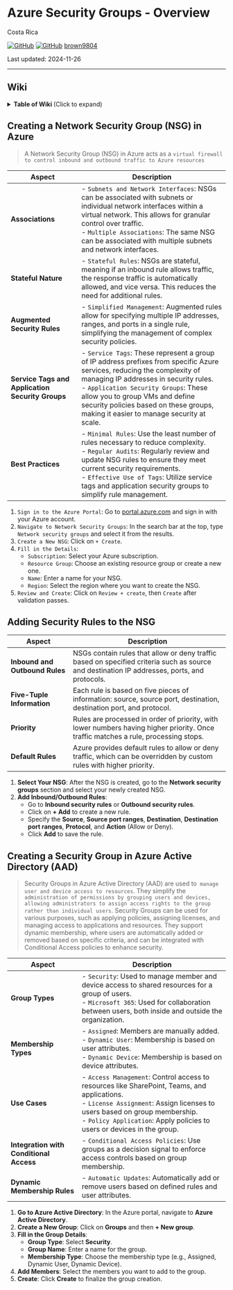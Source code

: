# Azure Security Groups - Overview 

Costa Rica

[![GitHub](https://badgen.net/badge/icon/github?icon=github&label)](https://github.com)
[![GitHub](https://img.shields.io/badge/--181717?logo=github&logoColor=ffffff)](https://github.com/)
[brown9804](https://github.com/brown9804)

Last updated: 2024-11-26

----------

## Wiki 

<details>
<summary><b>Table of Wiki </b> (Click to expand)</summary>

- [Network security groups](https://learn.microsoft.com/en-us/azure/virtual-network/network-security-groups-overview)
- [How network security groups filter network traffic](https://learn.microsoft.com/en-us/azure/virtual-network/network-security-group-how-it-works)
- [Create, edit, or delete a security group in the Microsoft 365 admin center](https://learn.microsoft.com/en-us/microsoft-365/admin/email/create-edit-or-delete-a-security-group?view=o365-worldwide)
- [Create, change, or delete a network security group](https://learn.microsoft.com/en-us/azure/virtual-network/manage-network-security-group?tabs=network-security-group-portal)

</details>


## Creating a Network Security Group (NSG) in Azure

> A Network Security Group (NSG) in Azure acts as a `virtual firewall to control inbound and outbound traffic to Azure resources`

| **Aspect**                        | **Description**                                                                                                                                                                                                 |
|-----------------------------------|-----------------------------------------------------------------------------------------------------------------------------------------------------------------------------------------------------------------|
| **Associations**                  | - `Subnets and Network Interfaces`: NSGs can be associated with subnets or individual network interfaces within a virtual network. This allows for granular control over traffic.<br>- `Multiple Associations`: The same NSG can be associated with multiple subnets and network interfaces. |
| **Stateful Nature**               | - `Stateful Rules`: NSGs are stateful, meaning if an inbound rule allows traffic, the response traffic is automatically allowed, and vice versa. This reduces the need for additional rules.                                                      |
| **Augmented Security Rules**      | - `Simplified Management`: Augmented rules allow for specifying multiple IP addresses, ranges, and ports in a single rule, simplifying the management of complex security policies.                                                              |
| **Service Tags and Application Security Groups** | - `Service Tags`: These represent a group of IP address prefixes from specific Azure services, reducing the complexity of managing IP addresses in security rules.<br>- `Application Security Groups`: These allow you to group VMs and define security policies based on these groups, making it easier to manage security at scale. |
| **Best Practices**                | - `Minimal Rules`: Use the least number of rules necessary to reduce complexity.<br>- `Regular Audits`: Regularly review and update NSG rules to ensure they meet current security requirements.<br>- `Effective Use of Tags`: Utilize service tags and application security groups to simplify rule management. |


1. `Sign in to the Azure Portal`: Go to [portal.azure.com](portal.azure.com) and sign in with your Azure account.
2. `Navigate to Network Security Groups`: In the search bar at the top, type `Network security groups` and select it from the results.
3. `Create a New NSG`: Click on `+ Create`.
4. `Fill in the Details`:
   - `Subscription`: Select your Azure subscription.
   - `Resource Group`: Choose an existing resource group or create a new one.
   - `Name`: Enter a name for your NSG.
   - `Region`: Select the region where you want to create the NSG.
5. `Review and Create`: Click on `Review + create`, then `Create` after validation passes.


## Adding Security Rules to the NSG


| **Aspect**                | **Description**                                                                                                                                                                                                 |
|---------------------------|-----------------------------------------------------------------------------------------------------------------------------------------------------------------------------------------------------------------|
| **Inbound and Outbound Rules** | NSGs contain rules that allow or deny traffic based on specified criteria such as source and destination IP addresses, ports, and protocols.                                                                 |
| **Five-Tuple Information**     | Each rule is based on five pieces of information: source, source port, destination, destination port, and protocol.                                                                                           |
| **Priority**                   | Rules are processed in order of priority, with lower numbers having higher priority. Once traffic matches a rule, processing stops.                                                                           |
| **Default Rules**              | Azure provides default rules to allow or deny traffic, which can be overridden by custom rules with higher priority.                                                                                          |


1. **Select Your NSG**: After the NSG is created, go to the **Network security groups** section and select your newly created NSG.
2. **Add Inbound/Outbound Rules**:
   - Go to **Inbound security rules** or **Outbound security rules**.
   - Click on **+ Add** to create a new rule.
   - Specify the **Source**, **Source port ranges**, **Destination**, **Destination port ranges**, **Protocol**, and **Action** (Allow or Deny).
   - Click **Add** to save the rule.

## Creating a Security Group in Azure Active Directory (AAD)

> Security Groups in Azure Active Directory (AAD) are used to` manage user and device access to resources`. They simplify the `administration of permissions by grouping users and devices, allowing administrators to assign access rights to the group rather than individual users`. Security Groups can be used for various purposes, such as applying policies, assigning licenses, and managing access to applications and resources. They support dynamic membership, where users are automatically added or removed based on specific criteria, and can be integrated with Conditional Access policies to enhance security.

| **Aspect**                        | **Description**                                                                                                                                                                                                 |
|-----------------------------------|-----------------------------------------------------------------------------------------------------------------------------------------------------------------------------------------------------------------|
| **Group Types**                   | - `Security`: Used to manage member and device access to shared resources for a group of users.<br>- `Microsoft 365`: Used for collaboration between users, both inside and outside the organization. |
| **Membership Types**              | - `Assigned`: Members are manually added.<br>- `Dynamic User`: Membership is based on user attributes.<br>- `Dynamic Device`: Membership is based on device attributes. |
| **Use Cases**                     | - `Access Management`: Control access to resources like SharePoint, Teams, and applications.<br>- `License Assignment`: Assign licenses to users based on group membership.<br>- `Policy Application`: Apply policies to users or devices in the group. |
| **Integration with Conditional Access** | - `Conditional Access Policies`: Use groups as a decision signal to enforce access controls based on group membership. |
| **Dynamic Membership Rules**      | - `Automatic Updates`: Automatically add or remove users based on defined rules and user attributes. |

1. **Go to Azure Active Directory**: In the Azure portal, navigate to **Azure Active Directory**.
2. **Create a New Group**: Click on **Groups** and then **+ New group**.
3. **Fill in the Group Details**:
   - **Group Type**: Select **Security**.
   - **Group Name**: Enter a name for the group.
   - **Membership Type**: Choose the membership type (e.g., Assigned, Dynamic User, Dynamic Device).
4. **Add Members**: Select the members you want to add to the group.
5. **Create**: Click **Create** to finalize the group creation.

